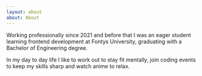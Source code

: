```yaml
---
layout: about
about: About
---
```

Working professionally since 2021 and before that I was an eager student learning frontend development at Fontys University, graduating with a Bachelor of Engineering degree.</p><p>In my day to day life I like to work out to stay fit mentally, join coding events to keep my skills sharp and watch anime to relax.